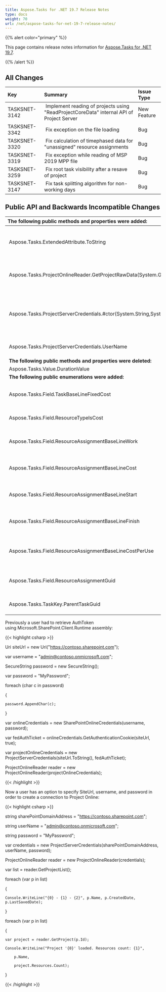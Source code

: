 ```yaml
---
title: Aspose.Tasks for .NET 19.7 Release Notes
type: docs
weight: 70
url: /net/aspose-tasks-for-net-19-7-release-notes/
---
```


{{% alert color="primary" %}} 

This page contains release notes information for [Aspose.Tasks for .NET 19.7](https://downloads.aspose.com/tasks/net/new-releases/aspose.tasks-for-.net-19.7/).

{{% /alert %}} 
## **All Changes**

|**Key**|**Summary**|**Issue Type**|
| :- | :- | :- |
|TASKSNET-3142 | Implement reading of projects using "ReadProjectCoreData" internal API of Project Server |New Feature|
|TASKSNET-3342 | Fix exception on the file loading |Bug |
|TASKSNET-3320 | Fix calculation of timephased data for "unassigned" resource assignments |Bug |
|TASKSNET-3319 | Fix exception while reading of MSP 2019 MPP file |Bug |
|TASKSNET-3259 | Fix root task visibility after a resave of project |Bug |
|TASKSNET-3147 | Fix task splitting algorithm for non-working days |Bug |
## **Public API and Backwards Incompatible Changes**

|**The following public methods and properties were added:** | **Description** |
| :- | :- |
| Aspose.Tasks.ExtendedAttribute.ToString | Returns short string representation of an extended attribute. |
| Aspose.Tasks.ProjectOnlineReader.GetProjectRawData(System.Guid) | Gets the project's binary data for troubleshooting purposes. |
| Aspose.Tasks.ProjectServerCredentials.#ctor(System.String,System.String,System.String) | Initializes a new instance of the <see cref="T:Aspose.Tasks.ProjectServerCredentials" /> class using URL of SharePoint site, user name and password. |
| Aspose.Tasks.ProjectServerCredentials.UserName | Gets the user name for SharePoint site |
| **The following public methods and properties were deleted:** | **Description** |
| Aspose.Tasks.Value.DurationValue |  |
| **The following public enumerations were added:** | **Description** |
| Aspose.Tasks.Field.TaskBaseLineFixedCost | Represents the Baseline Fixed Cost (Task) field. |
| Aspose.Tasks.Field.ResourceTypeIsCost | Represents the Type (Cost) field. |
| Aspose.Tasks.Field.ResourceAssignmentBaseLineWork | Represents the Baseline Work (Assignment) field. |
| Aspose.Tasks.Field.ResourceAssignmentBaseLineCost | Represents the Baseline Cost (Assignment) field. |
| Aspose.Tasks.Field.ResourceAssignmentBaseLineStart | Represents the Baseline Start (Assignment) field. |
| Aspose.Tasks.Field.ResourceAssignmentBaseLineFinish | Represents the Baseline Finish (Assignment) field. |
| Aspose.Tasks.Field.ResourceAssignmentBaseLineCostPerUse | Represents the Baseline Cost Per Use (Assignment) field. |
| Aspose.Tasks.Field.ResourceAssignmentGuid | Represents the Guid (Assignment) field. |
| Aspose.Tasks.TaskKey.ParentTaskGuid | Represents the ParentTaskGuid (Task) field. |
Previously a user had to retrieve AuthToken using Microsoft.SharePoint.Client.Runtime assembly:

{{< highlight csharp >}}

 Uri siteUrl = new Uri("https://contoso.sharepoint.com");

var username = "admin@contoso.onmicrosoft.com";

SecureString password = new SecureString();

var password = "MyPassword";

foreach (char c in password)

{

    password.AppendChar(c);

}

var onlineCredentials = new SharePointOnlineCredentials(username, password);

var fedAuthTicket = onlineCredentials.GetAuthenticationCookie(siteUrl, true);

var projectOnlineCredentials = new ProjectServerCredentials(siteUrl.ToString(), fedAuthTicket);

ProjectOnlineReader reader = new ProjectOnlineReader(projectOnlineCredentials);

{{< /highlight >}}

Now a user has an option to specify SiteUrl, username, and password in order to create a connection to Project Online:

{{< highlight csharp >}}

 string sharePointDomainAddress = "https://contoso.sharepoint.com";

string userName = "admin@contoso.onmicrosoft.com";

string password = "MyPassword";

var credentials = new ProjectServerCredentials(sharePointDomainAddress, userName, password);

ProjectOnlineReader reader = new ProjectOnlineReader(credentials);

var list = reader.GetProjectList();

foreach (var p in list)

{

    Console.WriteLine("{0} - {1} - {2}", p.Name, p.CreatedDate, p.LastSavedDate);

}

foreach (var p in list)

{

    var project = reader.GetProject(p.Id);

    Console.WriteLine("Project '{0}' loaded. Resources count: {1}", 

        p.Name, 

        project.Resources.Count);

}

{{< /highlight >}}
